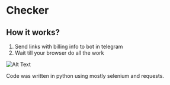 # Checker

## How it works?
1) Send links with billing info to bot in telegram
2) Wait till your browser do all the work

![Alt Text](https://github.com/Lurrobert/Checker/blob/master/nike.gif)

Code was written in python using mostly selenium and requests.
